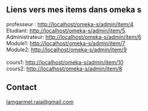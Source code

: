 ## Liens vers mes items dans omeka s
professeur : <http://localhost/omeka-s/admin/item/4>.<br/>
Etudiant: <http://localhost/omeka-s/admin/item/5>.<br/>
Administrateur: <http://localhost/omeka-s/admin/item/6> <br/>
Module1: <http://localhost/omeka-s/admin/item/7><br/>
Module2: <http://localhost/omeka-s/admin/item/9><br/>    
cours1: <http://localhost/omeka-s/admin/item/10><br/>
cours2: <http://localhost/omeka-s/admin/item/8> <br/>


## Contact
lamgarmel.raja@gmail.com
